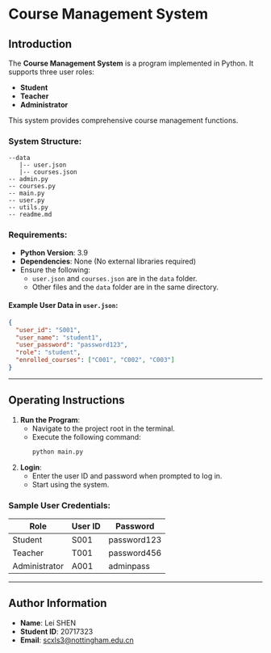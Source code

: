 
# Course Management System

## Introduction

The **Course Management System** is a program implemented in Python. It supports three user roles:
- **Student**
- **Teacher**
- **Administrator**

This system provides comprehensive course management functions.

### System Structure:

```
--data
   |-- user.json
   |-- courses.json
-- admin.py
-- courses.py
-- main.py
-- user.py
-- utils.py
-- readme.md
```

### Requirements:

- **Python Version**: 3.9
- **Dependencies**: None (No external libraries required)
- Ensure the following:
  - `user.json` and `courses.json` are in the `data` folder.
  - Other files and the `data` folder are in the same directory.

#### Example User Data in `user.json`:
```json
{
  "user_id": "S001",
  "user_name": "student1",
  "user_password": "password123",
  "role": "student",
  "enrolled_courses": ["C001", "C002", "C003"]
}
```

---

## Operating Instructions

1. **Run the Program**:
   - Navigate to the project root in the terminal.
   - Execute the following command:
     ```bash
     python main.py
     ```
2. **Login**:
   - Enter the user ID and password when prompted to log in.
   - Start using the system.

### Sample User Credentials:

| Role       | User ID | Password      |
|------------|---------|---------------|
| Student    | S001    | password123   |
| Teacher    | T001    | password456   |
| Administrator | A001 | adminpass     |

---

## Author Information

- **Name**: Lei SHEN
- **Student ID**: 20717323
- **Email**: [scxls3@nottingham.edu.cn](mailto:scxls3@nottingham.edu.cn)
